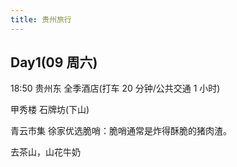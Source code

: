 ```yaml
---
title: 贵州旅行
---
```


## Day1(09 周六)
18:50 贵州东
全季酒店(打车 20 分钟/公共交通 1 小时)

甲秀楼
石牌坊(下山)

青云市集
徐家优选脆哨：脆哨通常是炸得酥脆的猪肉渣。

去茶山，山花牛奶